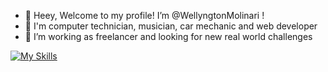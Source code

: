 - 👋 Heey, Welcome to my profile! I’m @WellyngtonMolinari !
- 👀 I'm computer technician, musician, car mechanic and web developer
- 💞️ I’m working as freelancer and looking for new real world challenges

[![My Skills](https://skillicons.dev/icons?i=laravel,php,js,MySQL,html,css,aws,Linux,Unity)](https://skillicons.dev)